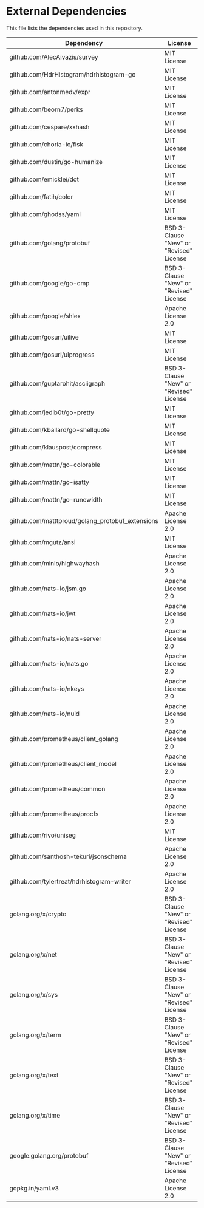 # External Dependencies
This file lists the dependencies used in this repository.

| Dependency                                       | License                                 |
|--------------------------------------------------|-----------------------------------------|
| github.com/AlecAivazis/survey                    | MIT License                             |
| github.com/HdrHistogram/hdrhistogram-go          | MIT License                             |
| github.com/antonmedv/expr                        | MIT License                             |
| github.com/beorn7/perks                          | MIT License                             |
| github.com/cespare/xxhash                        | MIT License                             |
| github.com/choria-io/fisk                        | MIT License                             |
| github.com/dustin/go-humanize                    | MIT License                             |
| github.com/emicklei/dot                          | MIT License                             |
| github.com/fatih/color                           | MIT License                             |
| github.com/ghodss/yaml                           | MIT License                             |
| github.com/golang/protobuf                       | BSD 3-Clause "New" or "Revised" License |
| github.com/google/go-cmp                         | BSD 3-Clause "New" or "Revised" License |
| github.com/google/shlex                          | Apache License 2.0                      |
| github.com/gosuri/uilive                         | MIT License                             |
| github.com/gosuri/uiprogress                     | MIT License                             |
| github.com/guptarohit/asciigraph                 | BSD 3-Clause "New" or "Revised" License |
| github.com/jedib0t/go-pretty                     | MIT License                             |
| github.com/kballard/go-shellquote                | MIT License                             |
| github.com/klauspost/compress                    | MIT License                             |
| github.com/mattn/go-colorable                    | MIT License                             |
| github.com/mattn/go-isatty                       | MIT License                             |
| github.com/mattn/go-runewidth                    | MIT License                             |
| github.com/matttproud/golang_protobuf_extensions | Apache License 2.0                      |
| github.com/mgutz/ansi                            | MIT License                             |
| github.com/minio/highwayhash                     | Apache License 2.0                      |
| github.com/nats-io/jsm.go                        | Apache License 2.0                      |
| github.com/nats-io/jwt                           | Apache License 2.0                      |
| github.com/nats-io/nats-server                   | Apache License 2.0                      |
| github.com/nats-io/nats.go                       | Apache License 2.0                      |
| github.com/nats-io/nkeys                         | Apache License 2.0                      |
| github.com/nats-io/nuid                          | Apache License 2.0                      |
| github.com/prometheus/client_golang              | Apache License 2.0                      |
| github.com/prometheus/client_model               | Apache License 2.0                      |
| github.com/prometheus/common                     | Apache License 2.0                      |
| github.com/prometheus/procfs                     | Apache License 2.0                      |
| github.com/rivo/uniseg                           | MIT License                             |
| github.com/santhosh-tekuri/jsonschema            | Apache License 2.0                      |
| github.com/tylertreat/hdrhistogram-writer        | Apache License 2.0                      |
| golang.org/x/crypto                              | BSD 3-Clause "New" or "Revised" License |
| golang.org/x/net                                 | BSD 3-Clause "New" or "Revised" License |
| golang.org/x/sys                                 | BSD 3-Clause "New" or "Revised" License |
| golang.org/x/term                                | BSD 3-Clause "New" or "Revised" License |
| golang.org/x/text                                | BSD 3-Clause "New" or "Revised" License |
| golang.org/x/time                                | BSD 3-Clause "New" or "Revised" License |
| google.golang.org/protobuf                       | BSD 3-Clause "New" or "Revised" License |
| gopkg.in/yaml.v3                                 | Apache License 2.0                      |
